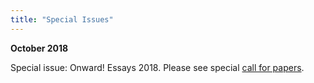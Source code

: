 ```yaml
---
title: "Special Issues"
---
```


**October 2018**

Special issue: Onward! Essays 2018. Please see special [call for papers][onward-essays].

[onward-essays]: https://2018.onward-conference.org/track/onward-2018-Onward-Essays